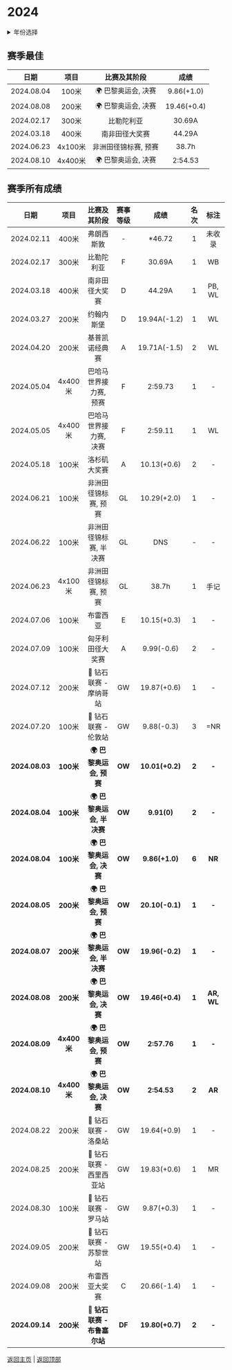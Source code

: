 # 2024

<details>
<summary>年份选择</summary>

- [2024](./Results/2024.md)

- [2023](./Results/2023.md)

- [2022](./Results/2022.md)

- [2021](./Results/2021.md)

- [2020](./Results/2020.md)

- [2019](./Results/2019.md)

</details>

## 赛季最佳

|    日期    |  项目   |          比赛及其阶段           |    成绩     |
| :--------: | :-----: | :-----------------------------: | :---------: |
| 2024.08.04 |  100米  | :earth_africa: 巴黎奥运会, 决赛 | 9.86(+1.0)  |
| 2024.08.08 |  200米  | :earth_africa: 巴黎奥运会, 决赛 | 19.46(+0.4) |
| 2024.02.17 |  300米  |           比勒陀利亚            |   30.69A    |
| 2024.03.18 |  400米  |         南非田径大奖赛          |   44.29A    |
| 2024.06.23 | 4x100米 |      非洲田径锦标赛, 预赛       |    38.7h    |
| 2024.08.10 | 4x400米 | :earth_africa: 巴黎奥运会, 决赛 |   2:54.53   |

## 赛季所有成绩

|      日期      |    项目     |                        比赛及其阶段                         | 赛事等级 |      成绩       | 名次  |    标注    |
| :------------: | :---------: | :---------------------------------------------------------: | :------: | :-------------: | :---: | :--------: |
|   2024.02.11   |    400米    |                         弗朗西斯敦                          |    -     |     *46.72      |   1   |   未收录   |
|   2024.02.17   |    300米    |                         比勒陀利亚                          |    F     |     30.69A      |   1   |     WB     |
|   2024.03.18   |    400米    |                       南非田径大奖赛                        |    D     |     44.29A      |   1   |   PB, WL   |
|   2024.03.27   |    200米    |                         约翰内斯堡                          |    D     |  19.94A(-1.2)   |   1   |     WL     |
|   2024.04.20   |    200米    |                       基普凯诺经典赛                        |    A     |  19.71A(-1.5)   |   2   |     WL     |
|   2024.05.04   |   4x400米   |                   巴哈马世界接力赛, 预赛                    |    F     |     2:59.73     |   1   |     -      |
|   2024.05.05   |   4x400米   |                   巴哈马世界接力赛, 决赛                    |    F     |     2:59.11     |   1   |     WL     |
|   2024.05.18   |    100米    |                        洛杉矶大奖赛                         |    A     |   10.13(+0.6)   |   2   |     -      |
|   2024.06.21   |    100米    |                    非洲田径锦标赛, 预赛                     |    GL    |   10.29(+2.0)   |   1   |     -      |
|   2024.06.22   |    100米    |                   非洲田径锦标赛, 半决赛                    |    GL    |       DNS       |   -   |     -      |
|   2024.06.23   |   4x100米   |                    非洲田径锦标赛, 预赛                     |    GL    |      38.7h      |   1   |    手记    |
|   2024.07.06   |    100米    |                          布雷西亚                           |    E     |   10.15(+0.3)   |   1   |     -      |
|   2024.07.09   |    100米    |                      匈牙利田径大奖赛                       |    A     |   9.99(-0.6)    |   2   |     -      |
|   2024.07.12   |    200米    |    :diamond_shape_with_a_dot_inside: 钻石联赛 - 摩纳哥站    |    GW    |   19.87(+0.6)   |   1   |     -      |
|   2024.07.20   |    100米    |     :diamond_shape_with_a_dot_inside: 钻石联赛 - 伦敦站     |    GW    |   9.88(-0.3)    |   3   |    =NR     |
| **2024.08.03** |  **100米**  |             **:earth_africa: 巴黎奥运会, 预赛**             |  **OW**  | **10.01(+0.2)** | **2** |   **-**    |
| **2024.08.04** |  **100米**  |            **:earth_africa: 巴黎奥运会, 半决赛**            |  **OW**  |   **9.91(0)**   | **2** |   **-**    |
| **2024.08.04** |  **100米**  |             **:earth_africa: 巴黎奥运会, 决赛**             |  **OW**  | **9.86(+1.0)**  | **6** |   **NR**   |
| **2024.08.05** |  **200米**  |             **:earth_africa: 巴黎奥运会, 预赛**             |  **OW**  | **20.10(-0.1)** | **1** |   **-**    |
| **2024.08.07** |  **200米**  |            **:earth_africa: 巴黎奥运会, 半决赛**            |  **OW**  | **19.96(-0.2)** | **1** |   **-**    |
| **2024.08.08** |  **200米**  |             **:earth_africa: 巴黎奥运会, 决赛**             |  **OW**  | **19.46(+0.4)** | **1** | **AR, WL** |
| **2024.08.09** | **4x400米** |             **:earth_africa: 巴黎奥运会, 预赛**             |  **OW**  |   **2:57.76**   | **1** |   **-**    |
| **2024.08.10** | **4x400米** |             **:earth_africa: 巴黎奥运会, 决赛**             |  **OW**  |   **2:54.53**   | **2** |   **AR**   |
|   2024.08.22   |    200米    |     :diamond_shape_with_a_dot_inside: 钻石联赛 - 洛桑站     |    GW    |   19.64(+0.9)   |   1   |     -      |
|   2024.08.25   |    200米    |   :diamond_shape_with_a_dot_inside: 钻石联赛 - 西里西亚站   |    GW    |   19.83(+0.6)   |   1   |     MR     |
|   2024.08.30   |    100米    |     :diamond_shape_with_a_dot_inside: 钻石联赛 - 罗马站     |    GW    |   9.87(+0.3)    |   1   |     -      |
|   2024.09.05   |    200米    |    :diamond_shape_with_a_dot_inside: 钻石联赛 - 苏黎世站    |    GW    |   19.55(+0.4)   |   1   |     -      |
|   2024.09.08   |    200米    |                       布雷西亚大奖赛                        |    C     |   20.66(-1.4)   |   1   |     -      |
| **2024.09.14** |  **200米**  | **:diamond_shape_with_a_dot_inside: 钻石联赛 - 布鲁塞尔站** |  **DF**  | **19.80(+0.7)** | **2** |   **-**    |

[返回主页](../Profile.md) | [返回顶部](#2024)
